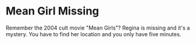 # Mean Girl Missing

Remember the 2004 cult movie "Mean Girls"? Regina is missing and it's a mystery.
You have to find her location and you only have five minutes.
